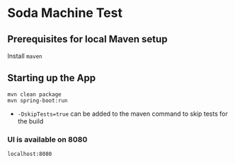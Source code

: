 # Soda Machine Test

## Prerequisites for local Maven setup

Install `maven`

## Starting up the App

```
mvn clean package
mvn spring-boot:run

```
- `-DskipTests=true` can be added to the maven command to skip tests for the build

### UI is available on 8080

```
localhost:8080

```
